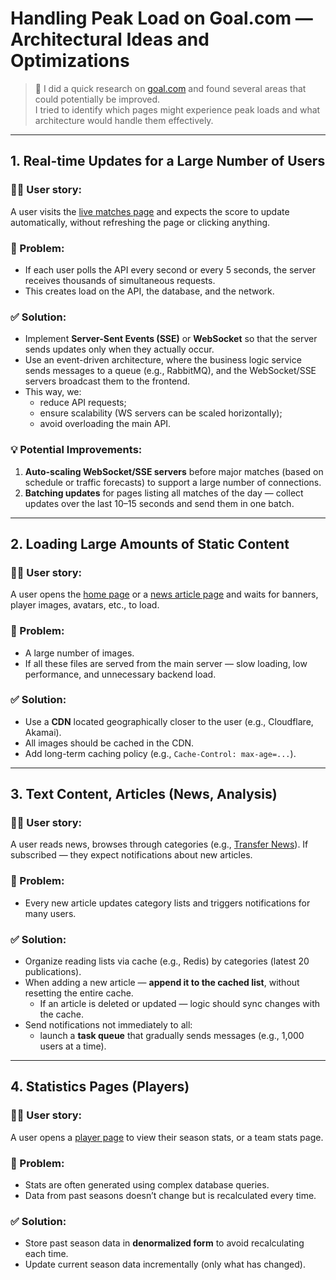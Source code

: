 # Handling Peak Load on Goal.com — Architectural Ideas and Optimizations

> 💬 I did a quick research on [goal.com](https://www.goal.com/en) and found several areas that could potentially be improved.  
> I tried to identify which pages might experience peak loads and what architecture would handle them effectively.

---

## 1. Real-time Updates for a Large Number of Users

### 🧑‍💻 User story:
A user visits the [live matches page](https://www.goal.com/en/live-scores) and expects the score to update automatically, without refreshing the page or clicking anything.

### 🔹 Problem:
- If each user polls the API every second or every 5 seconds, the server receives thousands of simultaneous requests.
- This creates load on the API, the database, and the network.

### ✅ Solution:
- Implement **Server-Sent Events (SSE)** or **WebSocket** so that the server sends updates only when they actually occur.
- Use an event-driven architecture, where the business logic service sends messages to a queue (e.g., RabbitMQ), and the WebSocket/SSE servers broadcast them to the frontend.
- This way, we:
  - reduce API requests;
  - ensure scalability (WS servers can be scaled horizontally);
  - avoid overloading the main API.

### 💡 Potential Improvements:
1. **Auto-scaling WebSocket/SSE servers** before major matches (based on schedule or traffic forecasts) to support a large number of connections.
2. **Batching updates** for pages listing all matches of the day — collect updates over the last 10–15 seconds and send them in one batch.

---

## 2. Loading Large Amounts of Static Content

### 🧑‍💻 User story:
A user opens the [home page](https://www.goal.com/en/player/cristiano-ronaldo/h17s3qts1dz1zqjw19jazzkl) or a [news article page](https://www.goal.com/en/news) and waits for banners, player images, avatars, etc., to load.

### 🔹 Problem:
- A large number of images.
- If all these files are served from the main server — slow loading, low performance, and unnecessary backend load.

### ✅ Solution:
- Use a **CDN** located geographically closer to the user (e.g., Cloudflare, Akamai).
- All images should be cached in the CDN.
- Add long-term caching policy (e.g., `Cache-Control: max-age=...`).

---

## 3. Text Content, Articles (News, Analysis)

### 🧑‍💻 User story:
A user reads news, browses through categories (e.g., [Transfer News](https://www.goal.com/en/transfer-news)). If subscribed — they expect notifications about new articles.

### 🔹 Problem:
- Every new article updates category lists and triggers notifications for many users.

### ✅ Solution:
- Organize reading lists via cache (e.g., Redis) by categories (latest 20 publications).
- When adding a new article — **append it to the cached list**, without resetting the entire cache.
  - If an article is deleted or updated — logic should sync changes with the cache.
- Send notifications not immediately to all:
  - launch a **task queue** that gradually sends messages (e.g., 1,000 users at a time).

---

## 4. Statistics Pages (Players)

### 🧑‍💻 User story:
A user opens a [player page](https://www.goal.com/en/player/erling-haaland/) to view their season stats, or a team stats page.

### 🔹 Problem:
- Stats are often generated using complex database queries.
- Data from past seasons doesn’t change but is recalculated every time.

### ✅ Solution:
- Store past season data in **denormalized form** to avoid recalculating each time.
- Update current season data incrementally (only what has changed).
